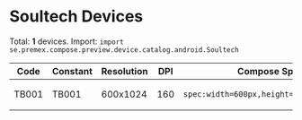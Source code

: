 # Soultech Devices

Total: **1** devices. Import: `import se.premex.compose.preview.device.catalog.android.Soultech`

| Code | Constant | Resolution | DPI | Compose Spec | Preview Usage |
|------|----------|------------|-----|-------------|---------------|
| TB001 | TB001 | 600x1024 | 160 | `spec:width=600px,height=1024px,dpi=160` | `@Preview(device = Soultech.TB001)` |

<!-- Generated automatically. Do not edit manually. -->
